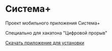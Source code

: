 # Cистема+
Проект мобильного приложения Система+

Специально для хакатона "Цифровой прорыв"

[Скачать приложение для установки](https://yadi.sk/d/qunClx56OkTGtA)
